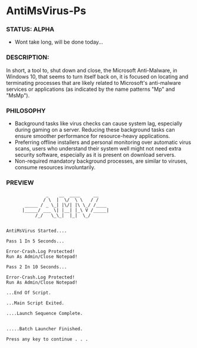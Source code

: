 # AntiMsVirus-Ps

### STATUS: ALPHA
- Wont take long, will be done today...

### DESCRIPTION:
In short, a tool to, shut down and close, the Microsoft Anti-Malware, in Windows 10, that seems to turn itself back on, it is focused on locating and terminating processes that are likely related to Microsoft's anti-malware services or applications (as indicated by the name patterns "Mp" and "MsMp"). 

### PHILOSOPHY
- Background tasks like virus checks can cause system lag, especially during gaming on a server. Reducing these background tasks can ensure smoother performance for resource-heavy applications.
- Preferring offline installers and personal monitoring over automatic virus scans, users who understand their system well might not need extra security software, especially as it is present on download servers.
- Non-required mandatory background processes, are similar to viruses, consume resources involuntarily.

### PREVIEW
```
               _    __  ____     __
              / \  |  \/  \ \   / /
       _____ / _ \_| |\/| |\ \_/ /____
      |_____/ ___ \| |__| |_\ V /_____|
           /_/   \_\_|  |_|  \_/


AntiMsVirus Started....

Pass 1 In 5 Seconds...

Error-Crash.Log Protected!
Run As Admin/Close Notepad!

Pass 2 In 10 Seconds...

Error-Crash.Log Protected!
Run As Admin/Close Notepad!

...End Of Script.

...Main Script Exited.

....Launch Sequence Complete.


.....Batch Launcher Finished.

Press any key to continue . . .

```
